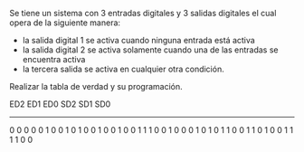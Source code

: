 Se tiene un sistema con 3 entradas digitales y 3 salidas digitales el
cual opera de la siguiente manera:

-   la salida digital 1 se activa cuando ninguna entrada está activa
-   la salida digital 2 se activa solamente cuando una de las entradas
    se encuentra activa
-   la tercera salida se activa en cualquier otra condición.

Realizar la tabla de verdad y su programación.

  ED2   ED1   ED0   SD2   SD1   SD0
  ----- ----- ----- ----- ----- -----
  0     0     0     0     0     1
  0     0     1     0     1     0
  0     1     0     0     1     0
  0     1     1     1     0     0
  1     0     0     0     1     0
  1     0     1     1     0     0
  1     1     0     1     0     0
  1     1     1     1     0     0


